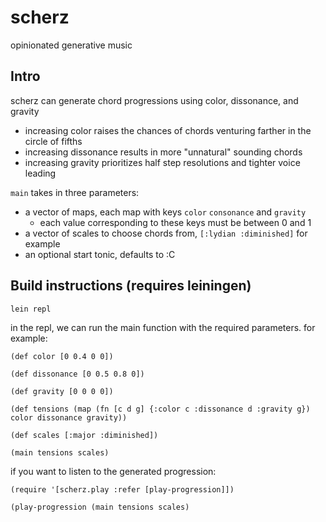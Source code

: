 # scherz
opinionated generative music

## Intro

scherz can generate chord progressions using color, dissonance, and gravity
-  increasing color raises the chances of chords venturing farther in the circle of fifths
-  increasing dissonance results in more "unnatural" sounding chords
-  increasing gravity prioritizes half step resolutions and tighter voice leading

`main` takes in three parameters:
  - a vector of maps, each map with keys `color` `consonance` and `gravity`
    - each value corresponding to these keys must be between 0 and 1
  - a vector of scales to choose chords from, `[:lydian :diminished]` for example
  - an optional start tonic, defaults to :C
  
  ## Build instructions (requires leiningen)
  `lein repl`
  
  in the repl, we can run the main function with the required parameters.  for example:
  
  `(def color [0 0.4 0 0])`
  
  `(def dissonance [0 0.5 0.8 0])`
  
  `(def gravity [0 0 0 0])`
  
  `(def tensions (map (fn [c d g] {:color c :dissonance d :gravity g}) color dissonance gravity))`
  
  `(def scales [:major :diminished])`
  
  `(main tensions scales)`
  
  if you want to listen to the generated progression:
  
  `(require '[scherz.play :refer [play-progression]])`
  
  `(play-progression (main tensions scales)`
